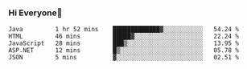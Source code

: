 ### Hi Everyone👋
<!--START_SECTION:waka-->
```text
Java         1 hr 52 mins    █████████████▓░░░░░░░░░░░   54.24 % 
HTML         46 mins         █████▓░░░░░░░░░░░░░░░░░░░   22.24 % 
JavaScript   28 mins         ███▒░░░░░░░░░░░░░░░░░░░░░   13.95 % 
ASP.NET      12 mins         █▒░░░░░░░░░░░░░░░░░░░░░░░   05.78 % 
JSON         5 mins          ▓░░░░░░░░░░░░░░░░░░░░░░░░   02.51 % 
```
<!--END_SECTION:waka-->


<!--
**YeonSeong-Lee/YeonSeong-Lee** is a ✨ _special_ ✨ repository because its `README.md` (this file) appears on your GitHub profile.

Here are some ideas to get you started:

- 🔭 I’m currently working on ...
- 🌱 I’m currently learning ...
- 👯 I’m looking to collaborate on ...
- 🤔 I’m looking for help with ...
- 💬 Ask me about ...
- 📫 How to reach me: ...
- 😄 Pronouns: ...
- ⚡ Fun fact: ...
-->

